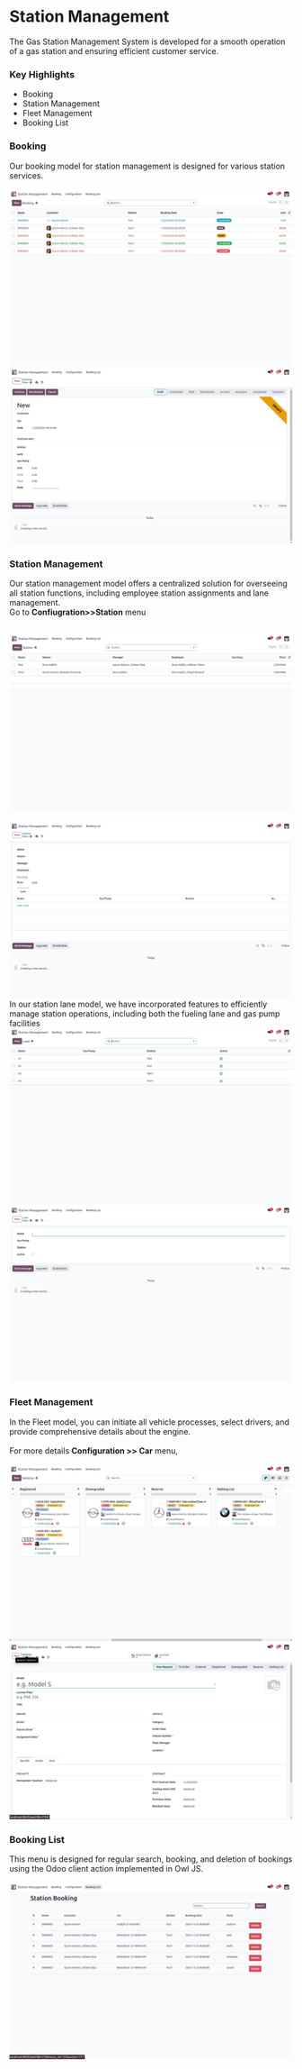 # Station Management

The Gas Station Management System is developed for a smooth operation of a gas station and 
ensuring efficient customer service.

### **Key Highlights**

- Booking
- Station Management
- Fleet Management
- Booking List

### **Booking**
Our booking model for station management is  designed for various station services.
<br><br>
<img src="img/booking_tree.png" alt="Booking Tree View" style="width: auto;"/>
<img src="img/booking_form.png" alt="Booking Form View" style="width: auto;"/>

### **Station Management**

Our station management model offers a centralized solution for overseeing all station functions, 
including employee station assignments and lane management.<br>Go to **Confiugration>>Station** menu<br><br>

<img src="img/station_tree.png" alt="Station Tree View" style="width: auto;"/>
<br><br>
<img src="img/station_form.png" alt="Station Form View" style="width: auto;"/>
<br> In our station lane model, we have incorporated features to efficiently manage station operations, 
including both the fueling lane and gas pump facilities
<img src="img/lane_tree.png" alt="Booking Lane Tree View" style="width: auto;"/>
<img src="img/lane_form.png" alt="Booking Lane Form View" style="width: auto;"/>

### **Fleet Management**

In the Fleet model, you can initiate all vehicle processes, select drivers, and 
provide comprehensive details about the engine.
<br><br>For more details **Configuration >> Car** menu, <br><br>
<img src="img/kanban_car.png" alt="Car Kanban View" style="width: auto;"/>
<img src="img/car_form.png" alt="Car Form View" style="width: auto;"/>

### **Booking List**
This menu is designed for regular search, booking, and deletion of bookings using the Odoo client action implemented in Owl JS.<br><br>
<img src="img/booking_list.png" alt="Booking Lane Form View" style="width: auto;"/>